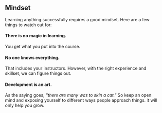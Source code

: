 ## Mindset

Learning anything successfully requires a good mindset. Here are a few things to watch out for:

#### There is no magic in learning.

You get what you put into the course.

#### No one knows everything.

That includes your instructors. However, with the right experience and skillset, we can figure things out.

#### Development is an art.

As the saying goes, _"there are many was to skin a cat."_ So keep an open mind and exposing yourself to different ways people approach things. It will only help you grow.

